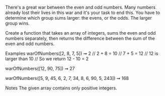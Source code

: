 There's a great war between the even and odd numbers. Many numbers already lost their lives in this war and it's your task to end this. You have to determine which group sums larger: the evens, or the odds. The larger group wins.

Create a function that takes an array of integers, sums the even and odd numbers separately, then returns the difference between the sum of the even and odd numbers.

Examples
warOfNumbers([2, 8, 7, 5]) ➞ 2
// 2 + 8 = 10
// 7 + 5 = 12
// 12 is larger than 10
// So we return 12 - 10 = 2

warOfNumbers([12, 90, 75]) ➞ 27

warOfNumbers([5, 9, 45, 6, 2, 7, 34, 8, 6, 90, 5, 243]) ➞ 168

Notes
The given array contains only positive integers.